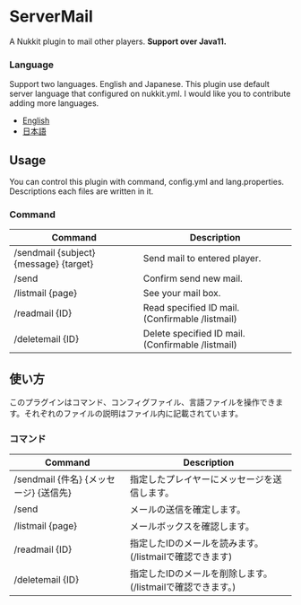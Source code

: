 # ServerMail
A Nukkit plugin to mail other players.
**Support over Java11.**
### Language
Support two languages. English and Japanese. This plugin use default server language that configured on nukkit.yml. I would like you to contribute adding more languages.
 - [English](#Usage)
 - [日本語](#使い方)
## Usage
You can control this plugin with command, config.yml and lang.properties. Descriptions each files are written in it.
### Command
| Command | Description |
|--|--|
| /sendmail {subject} {message} {target} | Send mail to entered player. |
| /send | Confirm send new mail. |
| /listmail {page} | See your mail box. |
| /readmail {ID} | Read specified ID mail.(Confirmable /listmail) |
| /deletemail {ID} | Delete specified ID mail.(Confirmable /listmail) |
## 使い方
このプラグインはコマンド、コンフィグファイル、言語ファイルを操作できます。それぞれのファイルの説明はファイル内に記載されています。
### コマンド
| Command | Description |
|--|--|
| /sendmail {件名} {メッセージ} {送信先} | 指定したプレイヤーにメッセージを送信します。 |
| /send | メールの送信を確定します。 |
| /listmail {page} | メールボックスを確認します。 |
| /readmail {ID} | 指定したIDのメールを読みます。(/listmailで確認できます) |
| /deletemail {ID} | 指定したIDのメールを削除します。(/listmailで確認できます。) |
